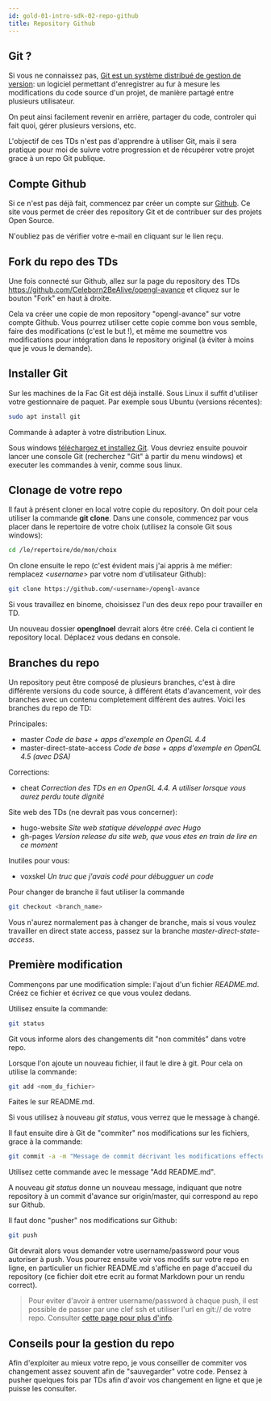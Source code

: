 ```yaml
---
id: gold-01-intro-sdk-02-repo-github
title: Repository Github
---
```


## Git ?

Si vous ne connaissez pas, [Git est un système distribué de gestion de version](https://git-scm.com/): un logiciel permettant d'enregistrer au fur à mesure les modifications du code source d'un projet, de manière partagé entre plusieurs utilisateur.

On peut ainsi facilement revenir en arrière, partager du code, controler qui fait quoi, gérer plusieurs versions, etc.

L'objectif de ces TDs n'est pas d'apprendre à utiliser Git, mais il sera pratique pour moi de suivre votre progression et de récupérer votre projet grace à un repo Git publique.

## Compte Github

Si ce n'est pas déjà fait, commencez par créer un compte sur [Github](https://github.com/). Ce site vous permet de créer des repository Git et de contribuer sur des projets Open Source.

N'oubliez pas de vérifier votre e-mail en cliquant sur le lien reçu.

## Fork du repo des TDs

Une fois connecté sur Github, allez sur la page du repository des TDs https://github.com/Celeborn2BeAlive/opengl-avance et cliquez sur le bouton "Fork" en haut à droite.

Cela va créer une copie de mon repository "opengl-avance" sur votre compte Github. Vous pourrez utiliser cette copie comme bon vous semble, faire des modifications (c'est le but !), et même me soumettre vos modifications pour intégration dans le repository original (à éviter à moins que je vous le demande).

## Installer Git

Sur les machines de la Fac Git est déjà installé. Sous Linux il suffit d'utiliser votre gestionnaire de paquet. Par exemple sous Ubuntu (versions récentes):

```bash
sudo apt install git
```

Commande à adapter à votre distribution Linux.

Sous windows [téléchargez et installez Git](https://git-scm.com/download/win). Vous devriez ensuite pouvoir lancer une console Git (recherchez "Git" à partir du menu windows) et executer les commandes à venir, comme sous linux.

## Clonage de votre repo

Il faut à présent cloner en local votre copie du repository. On doit pour cela utiliser la commande **git clone**. Dans une console, commencez par vous placer dans le repertoire de votre choix (utilisez la console Git sous windows):

```bash
cd /le/repertoire/de/mon/choix
```

On clone ensuite le repo (c'est évident mais j'ai appris à me méfier: remplacez *\<username\>* par votre nom d'utilisateur Github):

```bash
git clone https://github.com/<username>/opengl-avance
```

Si vous travaillez en binome, choisissez l'un des deux repo pour travailler en TD.

Un nouveau dossier **openglnoel** devrait alors être créé. Cela ci contient le repository local. Déplacez vous dedans en console.

## Branches du repo

Un repository peut être composé de plusieurs branches, c'est à dire différente versions du code source, à différent états d'avancement, voir des branches avec un contenu completement différent des autres. Voici les branches du repo de TD:

Principales:

- master *Code de base + apps d'exemple en OpenGL 4.4*
- master-direct-state-access *Code de base + apps d'exemple en OpenGL 4.5 (avec DSA)*

Corrections:

- cheat *Correction des TDs en en OpenGL 4.4. A utiliser lorsque vous aurez perdu toute dignité*

Site web des TDs (ne devrait pas vous concerner):

- hugo-website *Site web statique développé avec Hugo*
- gh-pages *Version release du site web, que vous etes en train de lire en ce moment*

Inutiles pour vous:

- voxskel *Un truc que j'avais codé pour débugguer un code*

Pour changer de branche il faut utiliser la commande 

```bash
git checkout <branch_name>
```

Vous n'aurez normalement pas à changer de branche, mais si vous voulez travailler en direct state access, passez sur la branche *master-direct-state-access*.

## Première modification

Commençons par une modification simple: l'ajout d'un fichier *README.md*. Créez ce fichier et écrivez ce que vous voulez dedans.

Utilisez ensuite la commande:

```bash
git status
```

Git vous informe alors des changements dit "non commités" dans votre repo.

Lorsque l'on ajoute un nouveau fichier, il faut le dire à git. Pour cela on utilise la commande:

```bash
git add <nom_du_fichier>
```

Faites le sur README.md.

Si vous utilisez à nouveau *git status*, vous verrez que le message à changé.

Il faut ensuite dire à Git de "commiter" nos modifications sur les fichiers, grace à la commande:

```bash
git commit -a -m "Message de commit décrivant les modifications effectué"
```

Utilisez cette commande avec le message "Add README.md".

A nouveau *git status* donne un nouveau message, indiquant que notre repository à un commit d'avance sur origin/master, qui correspond au repo sur Github.

Il faut donc "pusher" nos modifications sur Github:

```bash
git push
```

Git devrait alors vous demander votre username/password pour vous autoriser à push. Vous pourrez ensuite voir vos modifs sur votre repo en ligne, en particulier un fichier README.md s'affiche en page d'accueil du repository (ce fichier doit etre ecrit au format Markdown pour un rendu correct).

> Pour eviter d'avoir à entrer username/password à chaque push, il est possible de passer par une clef ssh et utiliser l'url en git:// de votre repo. Consulter <a href="https://help.github.com/articles/connecting-to-github-with-ssh/">cette page pour plus d'info</a>.

## Conseils pour la gestion du repo

Afin d'exploiter au mieux votre repo, je vous conseiller de commiter vos changement assez souvent afin de "sauvegarder" votre code. Pensez à pusher quelques fois par TDs afin d'avoir vos changement en ligne et que je puisse les consulter.
